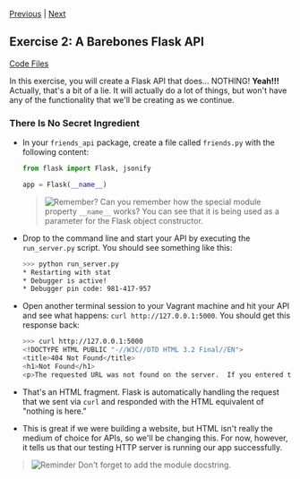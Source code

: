 [Previous](exercise-01.md) |  [Next](exercise-03.md)
## Exercise 2: A Barebones Flask API
[Code Files](../../training/level-4-creating-web-services/bfp-reference/exercise_01)

In this exercise, you will create a Flask API that does... NOTHING! **Yeah!!!**
Actually, that's a bit of a lie.  It will actually do a lot of things, but
won't have any of the functionality that we'll be creating as we continue.
    
### There Is No Secret Ingredient
- In your `friends_api` package, create a file called `friends.py` with 
the following content:

    ```python
    from flask import Flask, jsonify
    
    app = Flask(__name__)
    ```   
    
    > ![Remember?](../images/reminder.png) Can you remember how the special 
    module property `__name__` works?  You can see that it is being used as a 
    parameter for the Flask object constructor.
    
- Drop to the command line and start your API by executing the `run_server.py`
script.  You should see something like this:

    ```bash
    >>> python run_server.py
    * Restarting with stat
    * Debugger is active!
    * Debugger pin code: 981-417-957
    ```
    
- Open another terminal session to your Vagrant machine and hit your 
API and see what happens: `curl http://127.0.0.1:5000`.  You should
get this response back:

    ```bash
    >>> curl http://127.0.0.1:5000
    <!DOCTYPE HTML PUBLIC "-//W3C//DTD HTML 3.2 Final//EN">
    <title>404 Not Found</title>
    <h1>Not Found</h1>
    <p>The requested URL was not found on the server.  If you entered the URL manually please check your spelling and try again.</p>
    ```
    
- That's an HTML fragment.  Flask is automatically handling the request
that we sent via `curl` and responded with the HTML equivalent of 
"nothing is here."

- This is great if we were building a website, but HTML isn't really the
medium of choice for APIs, so we'll be changing this. For now, however, it
tells us that our testing HTTP server is running our app successfully.

> ![Reminder](../images/reminder.png) Don't forget to add the module docstring.
